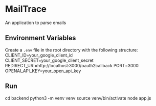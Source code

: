 # MailTrace
An application to parse emails 

## Environment Variables
Create a `.env` file in the root directory with the following structure:
  CLIENT_ID=your_google_client_id
  CLIENT_SECRET=your_google_client_secret
  REDIRECT_URI=http://localhost:3000/oauth2callback
  PORT=3000
  OPENAI_API_KEY=your_open_api_key

## Run
cd backend
python3 -m venv venv
source venv/bin/activate
node app.js
